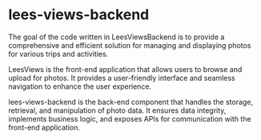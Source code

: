 # lees-views-backend

The goal of the code written in LeesViewsBackend is to provide a comprehensive and efficient solution for managing and displaying photos for various trips and activities.

LeesViews is the front-end application that allows users to browse and upload for photos. It provides a user-friendly interface and seamless navigation to enhance the user experience.

lees-views-backend is the back-end component that handles the storage, retrieval, and manipulation of photo data. It ensures data integrity, implements business logic, and exposes APIs for communication with the front-end application.